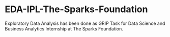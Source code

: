 # EDA-IPL-The-Sparks-Foundation
Exploratory Data Analysis has been done as GRIP Task for Data Science and Business Analytics Internship at The Sparks Foundation.
